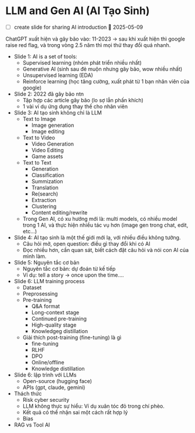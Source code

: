 # LLM and Gen AI (AI Tạo Sinh)

- [ ] create slide for sharing AI introduction 📅 2025-05-09

ChatGPT xuất hiện và gây bão vào: 11-2023 -> sau khi xuất hiện thì google raise red flag, và trong vòng 2.5 năm thì mọi thứ thay đổi quá nhanh.

- Slide 1: AI is a set of tools:
	- Supervised learning (nhóm phát triển nhiều nhất)
	- Generative AI (sinh sau đẻ muộn nhưng gây bão, wow nhiều nhất)
	- Unsupervised learning (EDA)
	- Reinforce learning (học tăng cường, xuất phát từ 1 bạn nhân viên của google)
- Slide 2: 2022 đã gây bão ntn
	- Tập hợp các article gây bão (lo sợ lẫn phấn khích)
	- 1 vài ví dụ ứng dụng thay thế cho nhân viên
- Slide 3: AI tạo sinh không chỉ là LLM
	- Text to Image
		- Image generation
		- Image editing
	- Text to Video
		- Video Generation
		- Video Editing
		- Game assets
	- Text to Text
		- Generation
		- Classification
		- Summization
		- Translation
		- Re(search)
		- Extraction
		- Clustering
		- Content editing/rewrite
	- Trong Gen AI, có xu hướng mới là: multi models, có nhiều model trong 1 AI, và thực hiện nhiều tác vụ hơn (image gen trong chat, edit, etc...)
- Slide 4: AI tạo sinh là một thế giới mới lạ, với nhiều điều không tưởng.
	- Câu hỏi mở, open question: điều gì thay đổi khi có AI
	- Đọc nhiều hơn, cần quan sát, biết cách đặt câu hỏi và nói con AI của mình làm.
- Slide 5: Nguyên tắc cơ bản
	- Nguyên tắc cơ bản: dự đoán từ kế tiếp
	- Ví dụ: tell a story -> once upon the time....
- Slide 6: LLM training process
	- Dataset
	- Preprosessing
	- Pre-training
		- Q&A format
		- Long-context stage
		- Continued pre-training
		- High-quality stage
		- Knowledgeg distillation
	- Giải thích post-training (fine-tuning) là gì
		- fine-tuning
		- RLHF
		- DPO
		- Online/offline
		- Knowledge distillation
- Slide 6: lập trình với LLMs
	- Open-source (hugging face)
	- APIs (gpt, claude, gemini)
- Thách thức
	- Risk cyber security
	- LLM không thực sự hiểu: Ví dụ xuân tóc đỏ trong chí phèo.
	- Kết quả có thể nhận sai một cách rất hợp lý
	- Bias
- RAG vs Tool AI